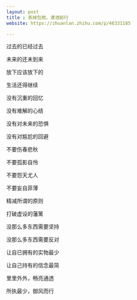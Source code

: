 ```yaml
---
layout: post
title : 丢掉包袱，潇洒前行
website: https://zhuanlan.zhihu.com/p/46331185

---
```

过去的已经过去

未来的还未到来

放下应该放下的

生活还得继续



没有沉重的回忆

没有难解的心结

没有对未来的恐惧

没有对尴尬的回避


不要伤春悲秋

不要孤影自怜

不要怨天尤人

不要妄自菲薄


精减所谓的原则

打破虚设的藩篱

没那么多东西需要坚持

没那么多东西需要反对





让自已拥有的实物最少

让自己持有的信念最简

里里外外，畅亮通透

所执最少，御风而行
